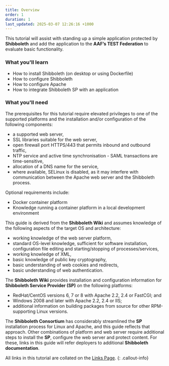 ```yaml
---
title: Overview
order: 1
duration: 1
last_updated: 2025-03-07 12:26:16 +1000
---
```


This tutorial will assist with standing up a simple application protected by **Shibboleth** and add the application
to the **AAF’s TEST Federation** to evaluate basic functionality.

### What you'll learn
- How to install Shibboleth (on desktop or using Dockerfile)
- How to configure Shibboleth
- How to configure Apache
- How to integrate Shibboleth SP with an application

### What you'll need

The prerequisites for this tutorial require elevated privileges to one of the supported platforms and the installation 
and/or configuration of the following components:

- a supported web server, 
- SSL libraries suitable for the web server,
- open firewall port HTTPS/443 that permits inbound and outbound traffic,
- NTP service and active time synchronisation - SAML transactions are time-sensitive,
- allocation of a DNS name for the service,
- where available, SELinux is disabled, as it may interfere with communication between the Apache web server and 
the Shibboleth process.

Optional requirements include:
- Docker container platform
- Knowledge running a container platform in a local development environment

This guide is derived from the **Shibboleth Wiki** and assumes knowledge of the following aspects of the target OS and
architecture:

- working knowledge of the web server platform,
- standard OS-level knowledge, sufficient for software installation, configuration file editing and starting/stopping of processes/services,
- working knowledge of XML,
- basic knowledge of public key cryptography,
- basic understanding of web cookies and redirects,
- basic understanding of web authentication.

The **Shibboleth Wiki** provides installation and configuration information for **Shibboleth Service Provider (SP)** on
the following platforms:

- RedHat/CentOS versions 6, 7 or 8 with Apache 2.2, 2.4 or FastCGI; and
- Windows 2008 and later with Apache 2.2, 2.4 or IIS;
- additional information on building packages from source for other RPM-supporting Linux versions.


The **Shibboleth Consortium** has considerably streamlined the **SP** installation process for Linux and Apache, and
this guide reflects that approach. Other combinations of platform and web server require additional steps to install
the **SP**, configure the web server and protect content. For these, links in this guide will refer deployers to
additional **Shibboleth documentation**.

All links in this tutorial are collated on the [Links Page](/saml-integration/10-links).
{: .callout-info}